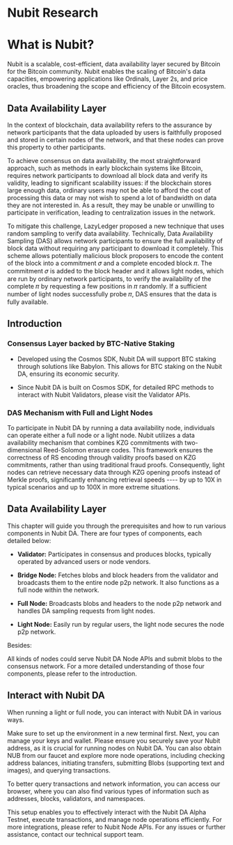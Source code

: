 # Nubit Research

# What is Nubit?

Nubit is a scalable, cost-efficient, data availability layer secured by Bitcoin for the Bitcoin community. Nubit enables the scaling of Bitcoin's data capacities, empowering applications like Ordinals, Layer 2s, and price oracles, thus broadening the scope and efficiency of the Bitcoin ecosystem.

## Data Availability Layer

In the context of blockchain, data availability refers to the assurance by network participants that the data uploaded by users is faithfully proposed and stored in certain nodes of the network, and that these nodes can prove this property to other participants. 

To achieve consensus on data availability, the most straightforward approach, such as methods in early blockchain systems like Bitcoin, requires network participants to download all block data and verify its validity, leading to significant scalability issues: if the blockchain stores large enough data, ordinary users may not be able to afford the cost of processing this data or may not wish to spend a lot of bandwidth on data they are not interested in. As a result, they may be unable or unwilling to participate in verification, leading to centralization issues in the network. 

To mitigate this challenge, LazyLedger proposed a new technique that uses random sampling to verify data availability. Technically, Data Availability Sampling (DAS) allows network participants to ensure the full availability of block data without requiring any participant to download it completely. This scheme allows potentially malicious block proposers to encode the content of the block into a commitment 𝜎 and a complete encoded block 𝜋. The commitment 𝜎 is added to the block header and it allows light nodes, which are run by ordinary network participants, to verify the availability of the complete 𝜋 by requesting a few positions in 𝜋 randomly. If a sufficient number of light nodes successfully probe 𝜋, DAS ensures that the data is fully available. 

## Introduction
### Consensus Layer backed by BTC-Native Staking

- Developed using the Cosmos SDK, Nubit DA will support BTC staking through solutions like Babylon. This allows for BTC staking on the Nubit DA, ensuring its economic security.

- Since Nubit DA is built on Cosmos SDK, for detailed RPC methods to interact with Nubit Validators, please visit the Validator APIs.


### DAS Mechanism with Full and Light Nodes
To participate in Nubit DA by running a data availability node, individuals can operate either a full node or a light node. Nubit utilizes a data availability mechanism that combines KZG commitments with two-dimensional Reed-Solomon erasure codes. This framework ensures the correctness of RS encoding through validity proofs based on KZG commitments, rather than using traditional fraud proofs. Consequently, light nodes can retrieve necessary data through KZG opening proofs instead of Merkle proofs, significantly enhancing retrieval speeds ---- by up to 10X in typical scenarios and up to 100X in more extreme situations.

## Data Availability Layer
This chapter will guide you through the prerequisites and how to run various components in Nubit DA. There are four types of components, each detailed below:

- **Validator:** Participates in consensus and produces blocks, typically operated by advanced users or node vendors.

- **Bridge Node:** Fetches blobs and block headers from the validator and broadcasts them to the entire node p2p network. It also functions as a full node within the network.

- **Full Node:** Broadcasts blobs and headers to the node p2p network and handles DA sampling requests from light nodes.

- **Light Node:** Easily run by regular users, the light node secures the node p2p network.

Besides:

All kinds of nodes could serve Nubit DA Node APIs and submit blobs to the consensus network.
For a more detailed understanding of those four components, please refer to the introduction.

## Interact with Nubit DA
When running a light or full node, you can interact with Nubit DA in various ways. 

Make sure to set up the environment in a new terminal first. Next, you can manage your keys and wallet. Please ensure you securely save your Nubit address, as it is crucial for running nodes on Nubit DA. You can also obtain NUB from our faucet and explore more node operations, including checking address balances, initiating transfers, submitting Blobs (supporting text and images), and querying transactions.

To better query transactions and network information, you can access our browser, where you can also find various types of information such as addresses, blocks, validators, and namespaces.

This setup enables you to effectively interact with the Nubit DA Alpha Testnet, execute transactions, and manage node operations efficiently. For more integrations, please refer to Nubit Node APIs. For any issues or further assistance, contact our technical support team.